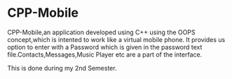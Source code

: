 # CPP-Mobile

CPP-Mobile,an application developed using C++ using the OOPS concept,which is intented to work like a virtual mobile phone.
It provides us option to enter with a Password which is given in the password text file.Contacts,Messages,Music Player etc are a part of the interface.

This is done during my 2nd Semester.
